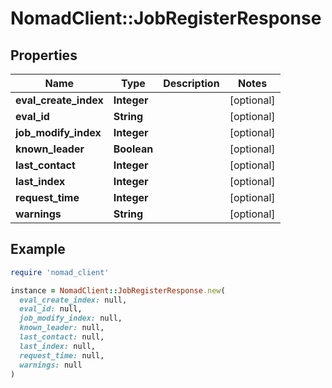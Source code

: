 # NomadClient::JobRegisterResponse

## Properties

| Name | Type | Description | Notes |
| ---- | ---- | ----------- | ----- |
| **eval_create_index** | **Integer** |  | [optional] |
| **eval_id** | **String** |  | [optional] |
| **job_modify_index** | **Integer** |  | [optional] |
| **known_leader** | **Boolean** |  | [optional] |
| **last_contact** | **Integer** |  | [optional] |
| **last_index** | **Integer** |  | [optional] |
| **request_time** | **Integer** |  | [optional] |
| **warnings** | **String** |  | [optional] |

## Example

```ruby
require 'nomad_client'

instance = NomadClient::JobRegisterResponse.new(
  eval_create_index: null,
  eval_id: null,
  job_modify_index: null,
  known_leader: null,
  last_contact: null,
  last_index: null,
  request_time: null,
  warnings: null
)
```

